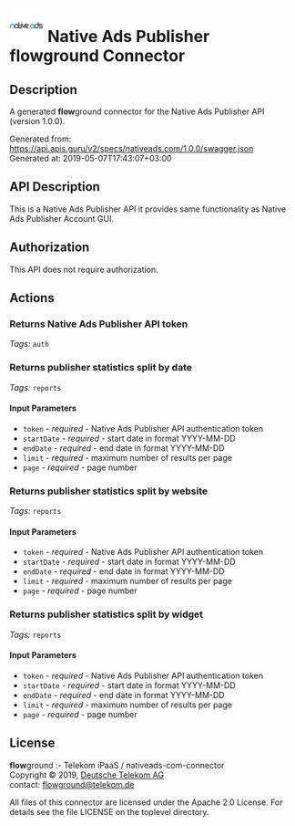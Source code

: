 # ![LOGO](logo.png) Native Ads Publisher **flow**ground Connector

## Description

A generated **flow**ground connector for the Native Ads Publisher API (version 1.0.0).

Generated from: https://api.apis.guru/v2/specs/nativeads.com/1.0.0/swagger.json<br/>
Generated at: 2019-05-07T17:43:07+03:00

## API Description

This is a Native Ads Publisher API it provides same functionality as Native Ads Publisher Account GUI.


## Authorization

This API does not require authorization.

## Actions

### Returns Native Ads Publisher API token

*Tags:* `auth`

### Returns publisher statistics split by date

*Tags:* `reports`

#### Input Parameters
* `token` - _required_ - Native Ads Publisher API authentication token
* `startDate` - _required_ - start date in format YYYY-MM-DD
* `endDate` - _required_ - end date in format YYYY-MM-DD
* `limit` - _required_ - maximum number of results per page
* `page` - _required_ - page number

### Returns publisher statistics split by website

*Tags:* `reports`

#### Input Parameters
* `token` - _required_ - Native Ads Publisher API authentication token
* `startDate` - _required_ - start date in format YYYY-MM-DD
* `endDate` - _required_ - end date in format YYYY-MM-DD
* `limit` - _required_ - maximum number of results per page
* `page` - _required_ - page number

### Returns publisher statistics split by widget

*Tags:* `reports`

#### Input Parameters
* `token` - _required_ - Native Ads Publisher API authentication token
* `startDate` - _required_ - start date in format YYYY-MM-DD
* `endDate` - _required_ - end date in format YYYY-MM-DD
* `limit` - _required_ - maximum number of results per page
* `page` - _required_ - page number

## License

**flow**ground :- Telekom iPaaS / nativeads-com-connector<br/>
Copyright © 2019, [Deutsche Telekom AG](https://www.telekom.de)<br/>
contact: flowground@telekom.de

All files of this connector are licensed under the Apache 2.0 License. For details
see the file LICENSE on the toplevel directory.
